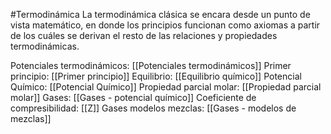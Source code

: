 #Termodinámica
La termodinámica clásica se encara desde un punto de vista matemático, en donde los principios funcionan como axiomas a partir de los cuáles se derivan el resto de las relaciones y propiedades termodinámicas.

Potenciales termodinámicos: [[Potenciales termodinámicos]]
Primer principio: [[Primer principio]]
Equilibrio: [[Equilibrio químico]]
Potencial Químico: [[Potencial Químico]]
Propiedad parcial molar: [[Propiedad parcial molar]]
Gases: [[Gases - potencial químico]]
Coeficiente de compresibilidad: [[Z]]
Gases modelos mezclas: [[Gases - modelos de mezclas]]